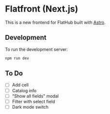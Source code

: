 # Flatfront (Next.js)

This is a new frontend for FlatHub built with [Astro](https://astro.build/).

## Development

To run the development server:

```bash
npm run dev
```

## To Do

- [ ] Add cell
- [ ] Catalog info
- [ ] "Show all fields" modal
- [ ] Filter with select field
- [ ] Dark mode switch
